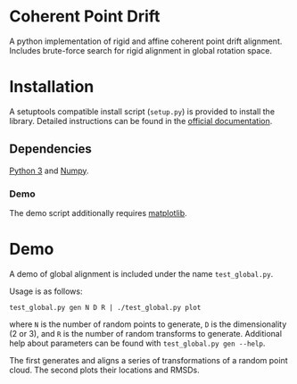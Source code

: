 # Coherent Point Drift

A python implementation of rigid and affine coherent point drift alignment.
Includes brute-force search for rigid alignment in global rotation space.

# Installation

A setuptools compatible install script (`setup.py`) is provided to install the
library. Detailed instructions can be found in the
[official documentation][setuptools].

## Dependencies

[Python 3][python] and [Numpy][numpy].

### Demo

The demo script additionally requires [matplotlib][matplotlib].

# Demo

A demo of global alignment is included under the name `test_global.py`.

Usage is as follows:

    test_global.py gen N D R | ./test_global.py plot

where `N` is the number of random points to generate, `D` is the dimensionality
(2 or 3), and `R` is the number of random transforms to generate. Additional
help about parameters can be found with `test_global.py gen --help`.

The first generates and aligns a series of transformations of a random point
cloud. The second plots their locations and RMSDs.

[setuptools]: https://docs.python.org/3.3/install/#the-new-standard-distutils
[Python]: https://python.org
[Numpy]: https://www.numpy.org
[matplotlib]: http://matplotlib.org
